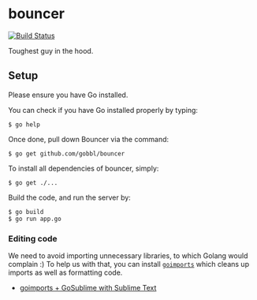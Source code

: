 # bouncer
[![Build Status](https://travis-ci.org/gobbl/bouncer.svg?branch=master)](https://travis-ci.org/gobbl/bouncer)

Toughest guy in the hood.

## Setup

Please ensure you have Go installed.

You can check if you have Go installed properly by typing:
```
$ go help
```

Once done, pull down Bouncer via the command:
```
$ go get github.com/gobbl/bouncer
```

To install all dependencies of bouncer, simply:
```
$ go get ./...
```

Build the code, and run the server by:
```
$ go build
$ go run app.go
```

### Editing code

We need to avoid importing unnecessary libraries, to which Golang would complain :)
To help us with that, you can install [`goimports`](https://github.com/bradfitz/goimports) which cleans up imports as well as formatting code.

- [goimports + GoSublime with Sublime Text](http://michaelwhatcott.com/gosublime-goimports/)
